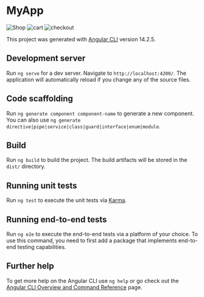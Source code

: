 # MyApp
![Shop](https://user-images.githubusercontent.com/83909880/224829854-9ec8497e-4595-4f2a-bf59-4660afa349de.png)
![cart](https://user-images.githubusercontent.com/83909880/224829881-830b8ce7-25b1-4432-8e4b-7edaa4d634ca.png)
![checkout](https://user-images.githubusercontent.com/83909880/224829896-7a4a4ec6-8f78-4b43-8d28-ddc850791692.png)

This project was generated with [Angular CLI](https://github.com/angular/angular-cli) version 14.2.5.

## Development server

Run `ng serve` for a dev server. Navigate to `http://localhost:4200/`. The application will automatically reload if you change any of the source files.

## Code scaffolding

Run `ng generate component component-name` to generate a new component. You can also use `ng generate directive|pipe|service|class|guard|interface|enum|module`.

## Build

Run `ng build` to build the project. The build artifacts will be stored in the `dist/` directory.

## Running unit tests

Run `ng test` to execute the unit tests via [Karma](https://karma-runner.github.io).

## Running end-to-end tests

Run `ng e2e` to execute the end-to-end tests via a platform of your choice. To use this command, you need to first add a package that implements end-to-end testing capabilities.

## Further help

To get more help on the Angular CLI use `ng help` or go check out the [Angular CLI Overview and Command Reference](https://angular.io/cli) page.
